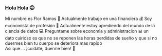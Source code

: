 ###  Hola Hola  😊
Mi nombre es  Flor Ramos  🌻
Actualmente trabajo en una financiera 💰
Soy economista de profesión  💼
Actualmente estoy aprediendo del mundo de la ciencia de datos  💻
Preguntame sobre economia y administracion  📊
un dato cuirioso es que no se reponen las horas perdidas de sueño y que si no duermes bien tu cuerpo se deteriora mas rapido  
Asi que ... ¡cuidate,  duerme bien! 🛌
